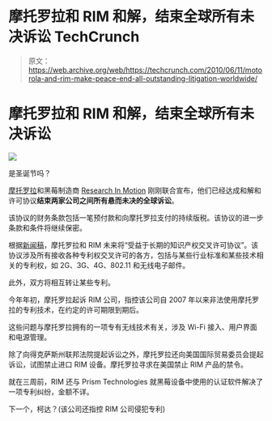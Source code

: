 # 摩托罗拉和 RIM 和解，结束全球所有未决诉讼 TechCrunch

> 原文：<https://web.archive.org/web/https://techcrunch.com/2010/06/11/motorola-and-rim-make-peace-end-all-outstanding-litigation-worldwide/>

# 摩托罗拉和 RIM 和解，结束全球所有未决诉讼

![](img/0dc7e8ef9a0c80716572318edd455fee.png)

是圣诞节吗？

[摩托罗拉](https://web.archive.org/web/20221006203601/http://motorola.com/)和黑莓制造商 [Research In Motion](https://web.archive.org/web/20221006203601/http://rim.com/) 刚刚联合宣布，他们已经达成和解和许可协议**结束两家公司之间所有悬而未决的全球诉讼**。

该协议的财务条款包括一笔预付款和向摩托罗拉支付的持续版税。该协议的进一步条款和条件将继续保密。

根据[新闻稿](https://web.archive.org/web/20221006203601/http://www.prnewswire.com/news-releases/motorola-and-research-in-motion-announce-settlement-and-license-agreement-96132424.html)，摩托罗拉和 RIM 未来将“受益于长期的知识产权交叉许可协议”。该协议涉及所有接收各种专利权交叉许可的各方，包括与某些行业标准和某些技术相关的专利权，如 2G、3G、4G、802.11 和无线电子邮件。

此外，双方将相互转让某些专利。

今年年初，摩托罗拉起诉 RIM 公司，指控该公司自 2007 年以来非法使用摩托罗拉的专利技术，在约定的许可期限到期后。

这些问题与摩托罗拉拥有的一项专有无线技术有关，涉及 Wi-Fi 接入、用户界面和电源管理。

除了向得克萨斯州联邦法院提起诉讼之外，摩托罗拉还向美国国际贸易委员会提起诉讼，试图禁止进口 RIM 设备。摩托罗拉寻求在美国禁止 RIM 产品的禁令。

就在三周前，RIM 还与 Prism Technologies 就黑莓设备中使用的认证软件解决了一项专利纠纷，金额不详。

下一个，柯达？(该公司还指控 RIM 公司侵犯专利)